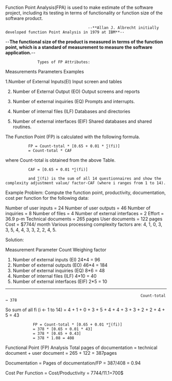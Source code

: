 Function Point Analysis(FPA) is used to make estimate of the software project, including its testing in terms of functionality or function size of the software product.

                                        --**Allan J. Albrecht initially developed function Point Analysis in 1979 at IBM**--
--**The functional size of the product is measured in terms of the function point, which is a standard of measurement to measure the software application.**--

                  Types of FP Attributes:
Measurements                                 Parameters	Examples

1.Number of External Inputs(EI)              Input screen and tables

2. Number of External Output (EO)            Output screens and reports

3. Number of external inquiries (EQ)         Prompts and interrupts.

4. Number of internal files (ILF)            Databases and directories

5. Number of external interfaces (EIF)       Shared databases and shared routines.




The Function Point (FP) is calculated with the following formula.

              FP = Count-total * [0.65 + 0.01 * ∑(fi)]
              = Count-total * CAF

where Count-total is obtained from the above Table.

              CAF = [0.65 + 0.01 *∑(fi)]
              
              and ∑(fi) is the sum of all 14 questionnaires and show the complexity adjustment value/ factor-CAF (where i ranges from 1 to 14). 



Example Problem:
Compute the function point, productivity, documentation, cost per function for the following data:

Number of user inputs = 24
Number of user outputs = 46
Number of inquiries = 8
Number of files = 4
Number of external interfaces = 2
Effort = 36.9 p-m
Technical documents = 265 pages
User documents = 122 pages
Cost = $7744/ month
Various processing complexity factors are: 4, 1, 0, 3, 3, 5, 4, 4, 3, 3, 2, 2, 4, 5.


Solution:

Measurement Parameter	Count		                              Weighing factor
1. Number of external inputs (EI)	                                24*4 = 96
2. Number of external outputs (EO)	                                46*4 = 184
3. Number of external inquiries (EQ)	                                8*6 = 48
4. Number of internal files (ILF)	                                4*10 = 40
5. Number of external interfaces (EIF) 	                                2*5 = 10
-------------------------------------------------------------------------------------
                                                               Count-total → 378
So sum of all fi (i ← 1 to 14) = 4 + 1 + 0 + 3 + 5 + 4 + 4 + 3 + 3 + 2 + 2 + 4 + 5 = 43

                FP = Count-total * [0.65 + 0.01 *∑(fi)]
                = 378 * [0.65 + 0.01 * 43]
                = 378 * [0.65 + 0.43]
                = 378 * 1.08 = 408

Functional Point (FP) Analysis
Total pages of documentation = technical document + user document
                = 265 + 122 = 387pages

Documentation = Pages of documentation/FP
                = 387/408 = 0.94

Cost Per Function = Cost/Productivity = 7744/11.1=700$

